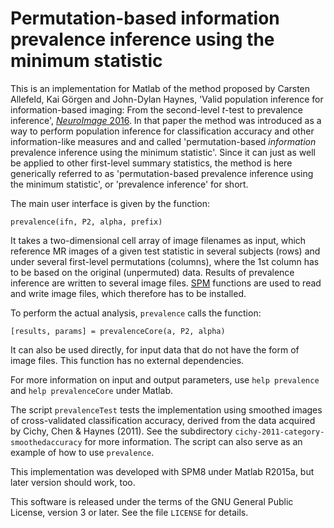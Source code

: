 # Permutation-based information prevalence inference using the minimum statistic

This is an implementation for Matlab of the method proposed by Carsten Allefeld, Kai Görgen and John-Dylan Haynes, 'Valid population inference for information-based imaging: From the second-level *t*-test to prevalence inference', [*NeuroImage* 2016](http://dx.doi.org/10.1016/j.neuroimage.2016.07.040). In that paper the method was introduced as a way to perform population inference for classification accuracy and other information-like measures and and  called 'permutation-based *information* prevalence inference using the minimum statistic'. Since it can just as well be applied to other first-level summary statistics, the method is here generically referred to as 'permutation-based prevalence inference using the minimum statistic', or 'prevalence inference' for short.

The main user interface is given by the function:

    prevalence(ifn, P2, alpha, prefix)

It takes a two-dimensional cell array of image filenames as input, which reference MR images of a given test statistic in several subjects (rows) and under several first-level permutations (columns), where the 1st column has to be based on the original (unpermuted) data. Results of prevalence inference are written to several image files. [SPM](http://www.fil.ion.ucl.ac.uk/spm/) functions are used to read and write image files, which therefore has to be installed.

To perform the actual analysis, `prevalence` calls the function:

    [results, params] = prevalenceCore(a, P2, alpha)

It can also be used directly, for input data that do not have the form of image files. This function has no external dependencies.

For more information on input and output parameters, use `help prevalence` and `help prevalenceCore` under Matlab.

The script `prevalenceTest` tests the implementation using smoothed images of cross-validated classification accuracy, derived from the data acquired by Cichy, Chen & Haynes (2011). See the subdirectory `cichy-2011-category-smoothedaccuracy` for more information. The script can also serve as an example of how to use `prevalence`.

This implementation was developed with SPM8 under Matlab R2015a, but later version should work, too.

This software is released under the terms of the GNU General Public License, version 3 or later. See the file `LICENSE` for details.

